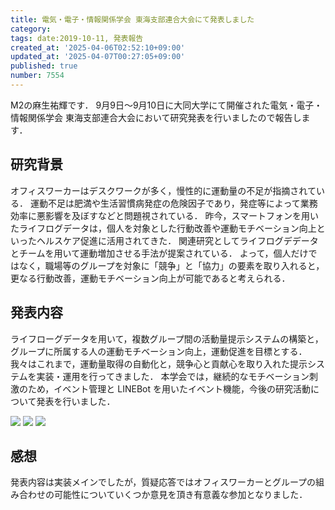```yaml
---
title: 電気・電子・情報関係学会 東海支部連合大会にて発表しました
category:
tags: date:2019-10-11, 発表報告
created_at: '2025-04-06T02:52:10+09:00'
updated_at: '2025-04-07T00:27:05+09:00'
published: true
number: 7554
---
```



M2の麻生祐輝です．
9月9日〜9月10日に大同大学にて開催された電気・電子・情報関係学会 東海支部連合大会において研究発表を行いましたので報告します．

## 研究背景
オフィスワーカーはデスクワークが多く，慢性的に運動量の不足が指摘されている．
運動不足は肥満や生活習慣病発症の危険因子であり，発症等によって業務効率に悪影響を及ぼすなどと問題視されている．
昨今，スマートフォンを用いたライフログデータは，個人を対象とした行動改善や運動モチベーション向上といったヘルスケア促進に活用されてきた．
関連研究としてライフログデデータとチームを用いて運動増加させる手法が提案されている．
よって，個人だけではなく，職場等のグループを対象に「競争」と「協力」の要素を取り入れると，更なる行動改善，運動モチベーション向上が可能であると考えられる．
 
## 発表内容
ライフローグデータを用いて，複数グループ間の活動量提示システムの構築と，グループに所属する人の運動モチベーション向上，運動促進を目標とする．
我々はこれまで，運動量取得の自動化と，競争心と貢献心を取り入れた提示システムを実装・運用を行ってきました．
本学会では，継続的なモチベーション刺激のため，イベント管理と LINEBot を用いたイベント機能，今後の研究活動について発表を行いました．

<img src="https://img.esa.io/uploads/production/attachments/13979/2025/04/06/148142/99d7b7a7-b957-4574-950b-ad118cfa05e9.webp"  />

<img src="https://img.esa.io/uploads/production/attachments/13979/2025/04/06/148142/660762f9-d47d-4f1d-a1b3-72ebff0e5283.webp"  />

<img src="https://img.esa.io/uploads/production/attachments/13979/2025/04/06/148142/190442a2-473c-4590-b3f3-b27521ef07da.webp"  />

## 感想
発表内容は実装メインでしたが，質疑応答ではオフィスワーカーとグループの組み合わせの可能性についていくつか意見を頂き有意義な参加となりました．

